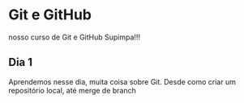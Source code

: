 # Git e GitHub

nosso curso de Git e GitHub Supimpa!!!


## Dia 1

Aprendemos nesse dia, muita coisa sobre Git.
Desde como criar um repositório local, até merge de branch